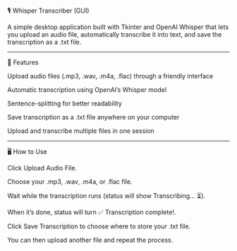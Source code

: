 🎙️ Whisper Transcriber (GUI)

A simple desktop application built with Tkinter and OpenAI Whisper that lets you upload an audio file, automatically transcribe it into text, and save the transcription as a .txt file.

---

🚀 Features

Upload audio files (.mp3, .wav, .m4a, .flac) through a friendly interface

Automatic transcription using OpenAI’s Whisper model

Sentence-splitting for better readability

Save transcription as a .txt file anywhere on your computer

Upload and transcribe multiple files in one session

---

🖥️ How to Use

Click Upload Audio File.

Choose your .mp3, .wav, .m4a, or .flac file.

Wait while the transcription runs (status will show Transcribing...  ⏳).

When it’s done, status will turn ✅ Transcription complete!.

Click Save Transcription to choose where to store your .txt file.

You can then upload another file and repeat the process.
